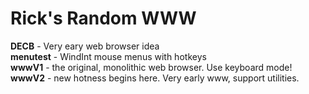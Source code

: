<h1> Rick's Random WWW </h1>

<b>DECB</b> - Very eary web browser idea<br>
<b>menutest</b> - WindInt mouse menus with hotkeys<br>
<b>wwwV1</b> - the original, monolithic web browser. Use keyboard mode!<br>
<b>wwwV2</b> - new hotness begins here. Very early www, support utilities.<br>
